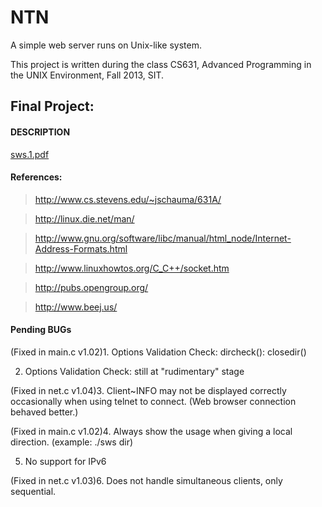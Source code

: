 # NTN

A simple web server runs on Unix-like system.

This project is written during the class CS631, Advanced Programming 
in the UNIX Environment, Fall 2013, SIT.

## Final Project:

#### DESCRIPTION

[sws.1.pdf](http://www.cs.stevens.edu/~jschauma/631A/sws.1.pdf)

#### References:

> http://www.cs.stevens.edu/~jschauma/631A/

> http://linux.die.net/man/

> http://www.gnu.org/software/libc/manual/html_node/Internet-Address-Formats.html

> http://www.linuxhowtos.org/C_C++/socket.htm

> http://pubs.opengroup.org/

> http://www.beej.us/

#### Pending BUGs

(Fixed in main.c v1.02)1. Options Validation Check: dircheck(): closedir()

2. Options Validation Check: still at "rudimentary" stage

(Fixed in net.c v1.04)3. Client~INFO may not be displayed correctly occasionally when using telnet to connect. (Web browser connection behaved better.)

(Fixed in main.c v1.02)4. Always show the usage when giving a local direction. (example: ./sws dir)

5. No support for IPv6 

(Fixed in net.c v1.03)6. Does not handle simultaneous clients, only sequential.
